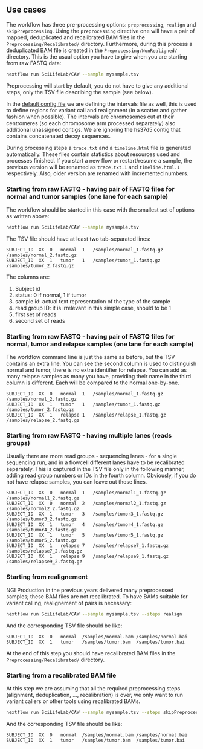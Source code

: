 ## Use cases
The workflow has three pre-processing options: `preprocessing`, `realign` and `skipPreprocessing`. Using the `preprocessing` directive one will have a pair of mapped, deduplicated and recalibrated BAM files in the `Preprocessing/Recalibrated/` directory. Furthermore, during this process a deduplicated BAM file is created in the `Preprocessing/NonRealigned/` directory. This is the usual option you have to give when you are starting from raw FASTQ data:

```bash
nextflow run SciLifeLab/CAW --sample mysample.tsv
```

Preprocessing will start by default, you do not have to give any additional steps, only the TSV file describing the sample (see below).

In the [default config file](config/milou.config) we are defining the intervals file as well, this is used to define regions for variant call and realignment (in a scatter and gather fashion when possible). The intervals are chromosomes cut at their centromeres (so each chromosome arm processed separately) also additional unassigned contigs. We are ignoring the hs37d5 contig that contains concatenated decoy sequences. 

During processing steps a `trace.txt` and a `timeline.html` file is generated automatically. These files contain statistics about resources used and processes finished. If you start a new flow or restart/resume a sample, the previous version will be renamed as `trace.txt.1` and `timeline.html.1` respectively. Also, older version are renamed with incremented numbers.

### Starting from raw FASTQ - having pair of FASTQ files for normal and tumor samples (one lane for each sample)

The workflow should be started in this case with the smallest set of options as written above:
```bash
nextflow run SciLifeLab/CAW --sample mysample.tsv
```
The TSV file should have at least two tab-separated lines:
```
SUBJECT_ID  XX	0	normal	1	/samples/normal_1.fastq.gz	/samples/normal_2.fastq.gz
SUBJECT_ID  XX	1	tumor	1	/samples/tumor_1.fastq.gz	/samples/tumor_2.fastq.gz
```
The columns are:
1. Subject id
2. status: 0 if normal, 1 if tumor
3. sample id: actual text representation of the type of the sample
4. read group ID: it is irrelevant in this simple case, should to be 1
5. first set of reads
6. second set of reads

### Starting from raw FASTQ - having pair of FASTQ files for normal, tumor and relapse samples (one lane for each sample)

The workflow command line is just the same as before, but the TSV contains an extra line. You can see the second column is used to distinguish normal and tumor, there is no extra identifier for relapse. You can add as many relapse samples as many you have, providing their name in the third column is different. Each will be compared to the normal
one-by-one.
```
SUBJECT_ID  XX	0	normal	1	/samples/normal_1.fastq.gz	/samples/normal_2.fastq.gz
SUBJECT_ID  XX	1	tumor	1	/samples/tumor_1.fastq.gz	/samples/tumor_2.fastq.gz
SUBJECT_ID  XX	1	relapse	1	/samples/relapse_1.fastq.gz	/samples/relapse_2.fastq.gz
```
### Starting from raw FASTQ - having multiple lanes (reads groups)

Usually there are more read groups - sequencing lanes - for a single sequencing run, and in a flowcell different lanes have to be recalibrated separately. This is captured in the TSV file only in the following manner, adding read group numbers or IDs in the fourth column. Obviously, if you do not have relapse samples, you can leave out those lines.
```
SUBJECT_ID  XX	0	normal	1	/samples/normal1_1.fastq.gz	/samples/normal1_2.fastq.gz
SUBJECT_ID  XX	0	normal	2	/samples/normal2_1.fastq.gz	/samples/normal2_2.fastq.gz
SUBJECT_ID  XX	1	tumor	3	/samples/tumor3_1.fastq.gz	/samples/tumor3_2.fastq.gz
SUBJECT_ID  XX	1	tumor	4	/samples/tumor4_1.fastq.gz	/samples/tumor4_2.fastq.gz
SUBJECT_ID  XX	1	tumor	5	/samples/tumor5_1.fastq.gz	/samples/tumor5_2.fastq.gz
SUBJECT_ID  XX	1	relapse	7	/samples/relapse7_1.fastq.gz	/samples/relapse7_2.fastq.gz
SUBJECT_ID  XX	1	relapse	9	/samples/relapse9_1.fastq.gz	/samples/relapse9_2.fastq.gz
```

### Starting from realignement

NGI Production in the previous years delivered many preprocessed samples; these BAM files are not recalibrated. To have BAMs suitable for
variant calling, realignement of pairs is necessary:
```bash
nextflow run SciLifeLab/CAW --sample mysample.tsv --steps realign
```
And the corresponding TSV file should be like:
```
SUBJECT_ID  XX	0	normal	/samples/normal.bam	/samples/normal.bai
SUBJECT_ID  XX	1	tumor	/samples/tumor.bam	/samples/tumor.bai
```
At the end of this step you should have recalibrated BAM files in the `Preprocessing/Recalibrated/` directory.

### Starting from a recalibrated BAM file

At this step we are assuming that all the required preprocessing steps (alignment, deduplication, ..., recalibration) is over, we only want to run variant callers or other tools using recalibrated BAMs.

```bash
nextflow run SciLifeLab/CAW --sample mysample.tsv --steps skipPreprocessing
```
And the corresponding TSV file should be like:
```
SUBJECT_ID  XX	0	normal	/samples/normal.bam	/samples/normal.bai
SUBJECT_ID  XX	1	tumor	/samples/tumor.bam	/samples/tumor.bai
```
